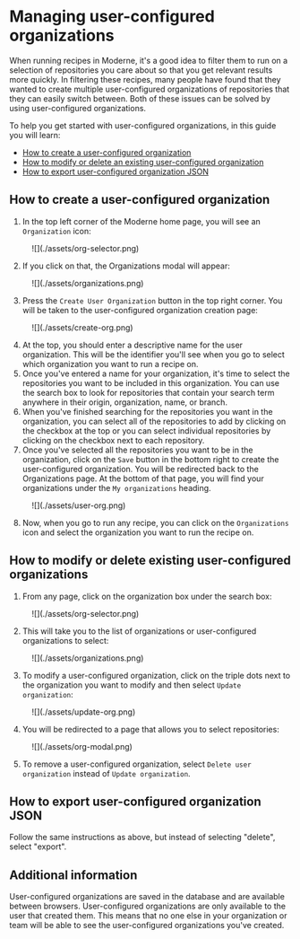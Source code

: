 # Managing user-configured organizations

When running recipes in Moderne, it's a good idea to filter them to run on a selection of repositories you care about so that you get relevant results more quickly. In filtering these recipes, many people have found that they wanted to create multiple user-configured organizations of repositories that they can easily switch between. Both of these issues can be solved by using user-configured organizations.

To help you get started with user-configured organizations, in this guide you will learn:

* [How to create a user-configured organization](#how-to-create-a-user-configured-organization)
* [How to modify or delete an existing user-configured organization](#how-to-modify-or-delete-existing-user-configured-organizations)
* [How to export user-configured organization JSON](#how-to-modify-or-delete-existing-user-configured-organizations)

## How to create a user-configured organization

1. In the top left corner of the Moderne home page, you will see an `Organization` icon:

<figure>
  ![](./assets/org-selector.png)
  <figcaption></figcaption>
</figure>

2. If you click on that, the Organizations modal will appear:

<figure>
  ![](./assets/organizations.png)
  <figcaption></figcaption>
</figure>

3. Press the `Create User Organization` button in the top right corner. You will be taken to the user-configured organization creation page:

<figure>
  ![](./assets/create-org.png)
  <figcaption></figcaption>
</figure>

4. At the top, you should enter a descriptive name for the user organization. This will be the identifier you'll see when you go to select which organization you want to run a recipe on.
5. Once you've entered a name for your organization, it's time to select the repositories you want to be included in this organization. You can use the search box to look for repositories that contain your search term anywhere in their origin, organization, name, or branch.
6. When you've finished searching for the repositories you want in the organization, you can select all of the repositories to add by clicking on the checkbox at the top or you can select individual repositories by clicking on the checkbox next to each repository.
7. Once you've selected all the repositories you want to be in the organization, click on the `Save` button in the bottom right to create the user-configured organization. You will be redirected back to the Organizations page. At the bottom of that page, you will find your organizations under the `My organizations` heading.

<figure>
  ![](./assets/user-org.png)
  <figcaption></figcaption>
</figure>

8. Now, when you go to run any recipe, you can click on the `Organizations` icon and select the organization you want to run the recipe on.

## How to modify or delete existing user-configured organizations

1. From any page, click on the organization box under the search box:

<figure>
  ![](./assets/org-selector.png)
  <figcaption></figcaption>
</figure>

2. This will take you to the list of organizations or user-configured organizations to select:

<figure>
  ![](./assets/organizations.png)
  <figcaption></figcaption>
</figure>

3. To modify a user-configured organization, click on the triple dots next to the organization you want to modify and then select `Update organization`:

<figure>
  ![](./assets/update-org.png)
  <figcaption></figcaption>
</figure>

4. You will be redirected to a page that allows you to select repositories:

<figure>
  ![](./assets/org-modal.png)
  <figcaption></figcaption>
</figure>

5. To remove a user-configured organization, select `Delete user organization` instead of `Update organization`.

## How to export user-configured organization JSON

Follow the same instructions as above, but instead of selecting "delete", select "export".

## Additional information

User-configured organizations are saved in the database and are available between browsers. User-configured organizations are only available to the user that created them. This means that no one else in your organization or team will be able to see the user-configured organizations you've created.
